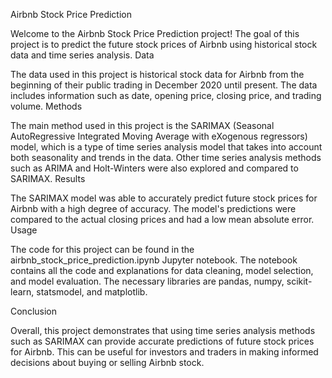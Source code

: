 


Airbnb Stock Price Prediction

Welcome to the Airbnb Stock Price Prediction project! The goal of this project is to predict the future stock prices of Airbnb using historical stock data and time series analysis.
Data

The data used in this project is historical stock data for Airbnb from the beginning of their public trading in December 2020 until present. The data includes information such as date, opening price, closing price, and trading volume.
Methods

The main method used in this project is the SARIMAX (Seasonal AutoRegressive Integrated Moving Average with eXogenous regressors) model, which is a type of time series analysis model that takes into account both seasonality and trends in the data. Other time series analysis methods such as ARIMA and Holt-Winters were also explored and compared to SARIMAX.
Results

The SARIMAX model was able to accurately predict future stock prices for Airbnb with a high degree of accuracy. The model's predictions were compared to the actual closing prices and had a low mean absolute error.
Usage

The code for this project can be found in the airbnb_stock_price_prediction.ipynb Jupyter notebook. The notebook contains all the code and explanations for data cleaning, model selection, and model evaluation. The necessary libraries are pandas, numpy, scikit-learn, statsmodel, and matplotlib.


Conclusion

Overall, this project demonstrates that using time series analysis methods such as SARIMAX can provide accurate predictions of future stock prices for Airbnb. This can be useful for investors and traders in making informed decisions about buying or selling Airbnb stock.
